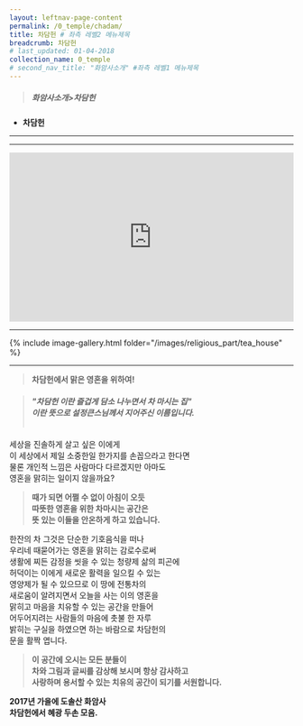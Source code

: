 ```yaml
---
layout: leftnav-page-content
permalink: /0_temple/chadam/
title: 차담헌 # 좌측 레벨2 메뉴제목
breadcrumb: 차담헌 
# last_updated: 01-04-2018 
collection_name: 0_temple
# second_nav_title: "화암사소개" #좌측 레벨1 메뉴제목
---
```


> ##### **화암사소개>차담헌**

* **차담헌**
---
---
<iframe width="100%"
        height="300"
        src="https://youtube.com/embed/eLLwpnl7vKI?t=16"
        frameborder="0"      
        controls="1"  
        allowfullscreen></iframe>

---

{% include image-gallery.html folder="/images/religious_part/tea_house" %}

---

> **차담헌에서 맑은 영혼을 위하여!**<br>

> #### *"차담헌 이란 즐겁게 담소 나누면서 차 마시는 집" <br>이란 뜻으로 설정큰스님께서 지어주신 이름입니다.*<br><br>

세상을 진솔하게 살고 싶은 이에게 <br>
이 세상에서 제일 소중한일 한가지를 손꼽으라고 한다면<br>
물론 개인적 느낌은 사람마다 다르겠지만 아마도<br>
영혼을 맑히는 일이지 않을까요?<br>

> **때가 되면 어쩔 수 없이 아침이 오듯<br> 따뜻한 영혼을 위한 차마시는 공간은<br> 뜻 있는 이들을 안온하게 하고 있습니다.**

한잔의 차 그것은 단순한 기호음식을 떠나<br>
우리네 때묻어가는 영혼을 맑히는 감로수로써<br>
생활에 찌든 감정을 씻을 수 있는 청량제 삶의 피곤에<br>
허덕이는 이에게 새로운 활력을 일으킬 수 있는<br>
영양제가 될 수 있으므로 이 땅에 전통차의<br>
새로움이 알려지면서 오늘을 사는 이의 영혼을<br>
맑히고 마음을 치유할 수 있는 공간을 만들어<br>
어두어지려는 사람들의 마음에 촛불 한 자루<br>
밝히는 구실을 하였으면 하는 바람으로 차담헌의<br>
문을 활짝 엽니다.

> **이 공간에 오시는 모든 분들이<br> 차와 그림과 글씨를 감상해 보시며 항상 감사하고<br> 사랑하며 용서할 수 있는 치유의 공간이 되기를 서원합니다.**

**2017년 가을에 도솔산 화암사**<br>
**차담헌에서 혜광 두손 모음.**<br>
